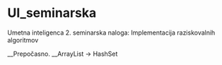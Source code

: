 # UI_seminarska
Umetna inteligenca 2. seminarska naloga: Implementacija raziskovalnih algoritmov

__Prepočasno. __ArrayList -> HashSet
